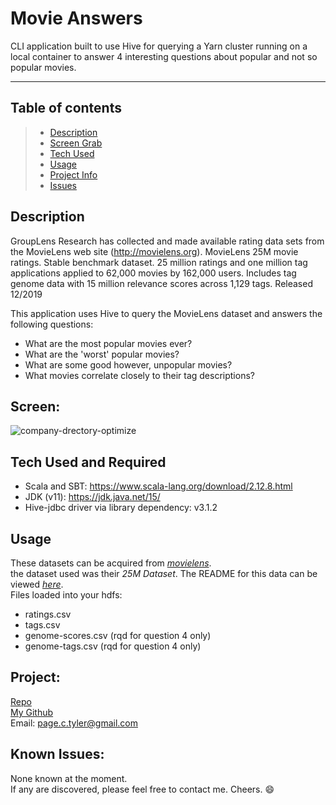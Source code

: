 # Movie Answers
CLI application built to use Hive for querying a Yarn cluster running on a local container to answer 4 interesting questions about popular and not so popular movies. 

- - - -

## Table of contents
>* [Description](#description)
>* [Screen Grab](#screen)
>* [Tech Used](#tech)
>* [Usage](#usage)
>* [Project Info](#project)
>* [Issues](#known-issues)



## Description
GroupLens Research has collected and made available rating data sets from the MovieLens web site (http://movielens.org). MovieLens 25M movie ratings. Stable benchmark dataset. 25 million ratings and one million tag applications applied to 62,000 movies by 162,000 users. Includes tag genome data with 15 million relevance scores across 1,129 tags. Released 12/2019

This application uses Hive to query the MovieLens dataset and answers the following questions:
* What are the most popular movies ever?
* What are the 'worst' popular movies?
* What are some good however, unpopular movies?
* What movies correlate closely to their tag descriptions?

## Screen:
![company-drectory-optimize](https://user-images.githubusercontent.com/48693333/104199439-716d1800-53f5-11eb-862e-0572026c7fba.png)

## Tech Used and Required
+ Scala and SBT: https://www.scala-lang.org/download/2.12.8.html            
+ JDK (v11): https://jdk.java.net/15/               
+ Hive-jdbc driver via library dependency: v3.1.2

## Usage
These datasets can be acquired from *[movielens](https://grouplens.org/datasets/movielens/)*.           
the dataset used was their *25M Dataset*. The README for this data can be viewed *[here](http://files.grouplens.org/datasets/movielens/ml-25m-README.html)*.                
Files loaded into your hdfs:
+ ratings.csv
+ tags.csv
+ genome-scores.csv (rqd for question 4 only)
+ genome-tags.csv (rqd for question 4 only)

## Project:
[Repo](https://github.com/revature-scalawags/Page-Project1)    
[My Github](https://github.com/drthisguy)    
Email: page.c.tyler@gmail.com       

## Known Issues:
None known at the moment.  
If any are discovered, please feel free to contact me.  Cheers. :smile:
